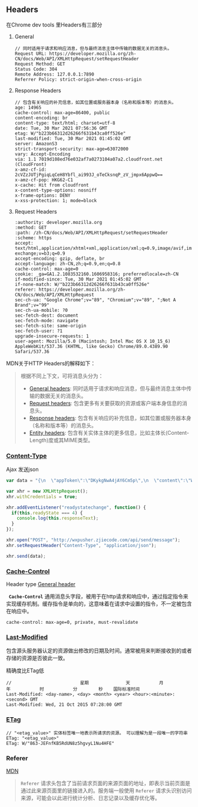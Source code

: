 ## Headers

在Chrome dev tools 里Headers有三部分

1. General

   ```http
   // 同时适用于请求和响应消息，但与最终消息主体中传输的数据无关的消息头。
   Request URL: https://developer.mozilla.org/zh-CN/docs/Web/API/XMLHttpRequest/setRequestHeader
   Request Method: GET
   Status Code: 304 
   Remote Address: 127.0.0.1:7890
   Referrer Policy: strict-origin-when-cross-origin
   ```

2. Response Headers

   ```http
   // 包含有关响应的补充信息，如其位置或服务器本身（名称和版本等）的消息头。
   age: 14965
   cache-control: max-age=86400, public
   content-encoding: br
   content-type: text/html; charset=utf-8
   date: Tue, 30 Mar 2021 07:56:36 GMT
   etag: W/"b223b66312d26266f631b43ca0ff526e"
   last-modified: Tue, 30 Mar 2021 01:45:02 GMT
   server: AmazonS3
   strict-transport-security: max-age=63072000
   vary: Accept-Encoding
   via: 1.1 7019d108ed76e032af7a0273104a07a2.cloudfront.net (CloudFront)
   x-amz-cf-id: 2cVZzJUTjPgiqLqCeH8Ybfl_ai993J_oTeCksnqP_zV_jmpx6AppwQ==
   x-amz-cf-pop: HKG62-C1
   x-cache: Hit from cloudfront
   x-content-type-options: nosniff
   x-frame-options: DENY
   x-xss-protection: 1; mode=block
   ```

3. Request Headers

   ```http
   :authority: developer.mozilla.org
   :method: GET
   :path: /zh-CN/docs/Web/API/XMLHttpRequest/setRequestHeader
   :scheme: https
   accept: text/html,application/xhtml+xml,application/xml;q=0.9,image/avif,image/webp,image/apng,*/*;q=0.8,application/signed-exchange;v=b3;q=0.9
   accept-encoding: gzip, deflate, br
   accept-language: zh-CN,zh;q=0.9,en;q=0.8
   cache-control: max-age=0
   cookie: _ga=GA1.2.1083532160.1606958316; preferredlocale=zh-CN
   if-modified-since: Tue, 30 Mar 2021 01:45:02 GMT
   if-none-match: W/"b223b66312d26266f631b43ca0ff526e"
   referer: https://developer.mozilla.org/zh-CN/docs/Web/API/XMLHttpRequest
   sec-ch-ua: "Google Chrome";v="89", "Chromium";v="89", ";Not A Brand";v="99"
   sec-ch-ua-mobile: ?0
   sec-fetch-dest: document
   sec-fetch-mode: navigate
   sec-fetch-site: same-origin
   sec-fetch-user: ?1
   upgrade-insecure-requests: 1
   user-agent: Mozilla/5.0 (Macintosh; Intel Mac OS X 10_15_6) AppleWebKit/537.36 (KHTML, like Gecko) Chrome/89.0.4389.90 Safari/537.36
   ```

MDN关于HTTP Headers的解释如下：

> 根据不同上下文，可将消息头分为：
>
> - [General headers](https://developer.mozilla.org/en-US/docs/Glossary/General_header): 同时适用于请求和响应消息，但与最终消息主体中传输的数据无关的消息头。
> - [Request headers](https://developer.mozilla.org/en-US/docs/Glossary/Request_header): 包含更多有关要获取的资源或客户端本身信息的消息头。
> - [Response headers](https://developer.mozilla.org/en-US/docs/Glossary/Response_header): 包含有关响应的补充信息，如其位置或服务器本身（名称和版本等）的消息头。
> - [Entity headers](https://developer.mozilla.org/en-US/docs/Glossary/Entity_header): 包含有关实体主体的更多信息，比如主体长(Content-Length)度或其MIME类型。



### [Content-Type](https://developer.mozilla.org/zh-CN/docs/Web/HTTP/Headers/Content-Type)

Ajax 发送json

```js
var data = "{\n  \"appToken\":\"DKykgNwA4jAY6Cm5p\",\n  \"content\":\"Wxpusher祝你中秋节快乐!\",\n  \"summary\":\"消息摘要\",//消息摘要，显示在微信聊天页面或者模版消息卡片上，限制长度100，可以不传，不传默认截取content前面的内容。\n  \"contentType\":1,//内容类型 1表示文字  2表示html(只发送body标签内部的数据即可，不包括body标签) 3表示markdown \n  \"topicIds\":[ //发送目标的topicId，是一个数组！！！，也就是群发，使用uids单发的时候， 可以不传。\n      123\n  ],\n  \"uids\":[//发送目标的UID，是一个数组。注意uids和topicIds可以同时填写，也可以只填写一个。\n      \"UID_2UELgrdHdG2th1pyAd\"\n  ],\n  \"url\":\"http://wxpusher.zjiecode.com\" //原文链接，可选参数\n}";

var xhr = new XMLHttpRequest();
xhr.withCredentials = true;

xhr.addEventListener("readystatechange", function() {
  if(this.readyState === 4) {
    console.log(this.responseText);
  }
});

xhr.open("POST", "http://wxpusher.zjiecode.com/api/send/message");
xhr.setRequestHeader("Content-Type", "application/json");

xhr.send(data);
```

### [Cache-Control](https://developer.mozilla.org/zh-CN/docs/Web/HTTP/Headers/Cache-Control)

Header type [General header](https://developer.mozilla.org/en-US/docs/Glossary/General_header)

**` Cache-Control`**  通用消息头字段，被用于在http请求和响应中，通过指定指令来实现缓存机制。缓存指令是单向的，这意味着在请求中设置的指令，不一定被包含在响应中。

```http
cache-control: max-age=0, private, must-revalidate
```

### [Last-Modified](https://developer.mozilla.org/zh-CN/docs/Web/HTTP/Headers/Last-Modified)

包含源头服务器认定的资源做出修改的日期及时间。通常被用来判断接收到的或者存储的资源是否彼此一致。

精确度比ETag低

```http
// 							星期				天			月				年			时			分        秒    国际标准时间
Last-Modified: <day-name>, <day> <month> <year> <hour>:<minute>:<second> GMT
Last-Modified: Wed, 21 Oct 2015 07:28:00 GMT
```

### [ETag](https://developer.mozilla.org/zh-CN/docs/Web/HTTP/Headers/ETag)

```http
// "<etag_value>" 实体标签唯一地表示所请求的资源。 可以理解为是一段唯一的字符串
ETag: "<etag_value>"
ETag: W/"863-JEFnfKB5RdUN8z5hgvyL1Nu4HFE"
```



### Referer

[MDN](https://developer.mozilla.org/zh-CN/docs/Web/HTTP/Headers/Referer)

> `Referer` 请求头包含了当前请求页面的来源页面的地址，即表示当前页面是通过此来源页面里的链接进入的。服务端一般使用 `Referer` 请求头识别访问来源，可能会以此进行统计分析、日志记录以及缓存优化等。

